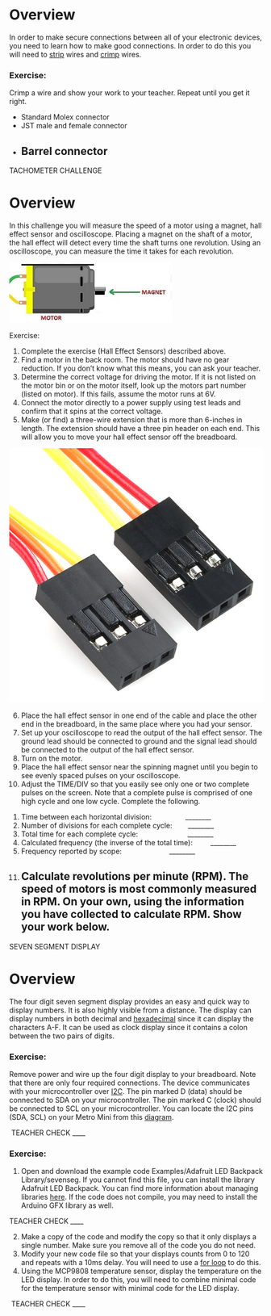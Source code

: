 # Overview

In order to make secure connections between all of your electronic devices, you need to learn how to make good connections. In order to do this you will need to [strip](https://www.google.com/url?q=https://docs.google.com/document/d/1BmZbXzxnD2j17QToSZ9jeZmnP7burwfksfQq2v4zu-Y/edit%23heading%3Dh.iu1a5wiv6hpy&sa=D&ust=1587613173984000) wires and [crimp](https://www.google.com/url?q=https://docs.google.com/document/d/1BmZbXzxnD2j17QToSZ9jeZmnP7burwfksfQq2v4zu-Y/edit%23heading%3Dh.7su0yza1ij0z&sa=D&ust=1587613173985000) wires.

### Exercise:

Crimp a wire and show your work to your teacher. Repeat until you get it right.

  - Standard Molex connector
  - JST male and female connector
  - Barrel connector
    -----

TACHOMETER CHALLENGE

# Overview

In this challenge you will measure the speed of a motor using a magnet, hall effect sensor and oscilloscope. Placing a magnet on the shaft of a motor, the hall effect will detect every time the shaft turns one revolution. Using an oscilloscope, you can measure the time it takes for each revolution.

![](images/image97.png)

Exercise:

1.  Complete the exercise (Hall Effect Sensors) described above.
2.  Find a motor in the back room. The motor should have no gear reduction. If you don’t know what this means, you can ask your teacher.
3.  Determine the correct voltage for driving the motor. If it is not listed on the motor bin or on the motor itself, look up the motors part number (listed on motor). If this fails, assume the motor runs at 6V.
4.  Connect the motor directly to a power supply using test leads and confirm that it spins at the correct voltage.
5.  Make (or find) a three-wire extension that is more than 6-inches in length. The extension should have a three pin header on each end. This will allow you to move your hall effect sensor off the breadboard.

![](images/image67.png)

6.  Place the hall effect sensor in one end of the cable and place the other end in the breadboard, in the same place where you had your sensor.
7.  Set up your oscilloscope to read the output of the hall effect sensor. The ground lead should be connected to ground and the signal lead should be connected to the output of the hall effect sensor.
8.  Turn on the motor.
9.  Place the hall effect sensor near the spinning magnet until you begin to see evenly spaced pulses on your oscilloscope.
10. Adjust the TIME/DIV so that you easily see only one or two complete pulses on the screen. Note that a complete pulse is comprised of one high cycle and one low cycle. Complete the following.

<!-- end list -->

1.  Time between each horizontal division:                 \_\_\_\_\_\_\_\_
2.  Number of divisions for each complete cycle:        \_\_\_\_\_\_\_\_
3.  Total time for each complete cycle:                         \_\_\_\_\_\_\_\_
4.  Calculated frequency (the inverse of the total time):         \_\_\_\_\_\_\_\_
5.  Frequency reported by scope:                        \_\_\_\_\_\_\_\_

<!-- end list -->

11. Calculate revolutions per minute (RPM). The speed of motors is most commonly measured in RPM. On your own, using the information you have collected to calculate RPM. Show your work below.
    -----

SEVEN SEGMENT DISPLAY

# Overview

The four digit seven segment display provides an easy and quick way to display numbers. It is also highly visible from a distance. The display can display numbers in both decimal and [hexadecimal](https://www.google.com/url?q=https://docs.google.com/document/d/1BmZbXzxnD2j17QToSZ9jeZmnP7burwfksfQq2v4zu-Y/edit%23heading%3Dh.r9xkk2b3evb&sa=D&ust=1587613173990000) since it can display the characters A-F. It can be used as clock display since it contains a colon between the two pairs of digits.

### Exercise:

Remove power and wire up the four digit display to your breadboard. Note that there are only four required connections. The device communicates with your microcontroller over [I2C](https://www.google.com/url?q=https://docs.google.com/document/d/1BmZbXzxnD2j17QToSZ9jeZmnP7burwfksfQq2v4zu-Y/edit%23heading%3Dh.zbv2l6wpi6ec&sa=D&ust=1587613173990000). The pin marked D (data) should be connected to SDA on your microcontroller. The pin marked C (clock) should be connected to SCL on your microcontroller. You can locate the I2C pins (SDA, SCL) on your Metro Mini from this [diagram](https://www.google.com/url?q=https://docs.google.com/document/d/1BmZbXzxnD2j17QToSZ9jeZmnP7burwfksfQq2v4zu-Y/edit%23heading%3Dh.bk51dfzckrxr&sa=D&ust=1587613173991000).

 TEACHER CHECK \_\_\_\_

### Exercise:

1.  Open and download the example code Examples/Adafruit LED Backpack Library/sevenseg. If you cannot find this file, you can install the library Adafruit LED Backpack. You can find more information about managing libraries [here](https://www.google.com/url?q=https://docs.google.com/document/d/1BmZbXzxnD2j17QToSZ9jeZmnP7burwfksfQq2v4zu-Y/edit%23heading%3Dh.5ie0wlz76yki&sa=D&ust=1587613173992000). If the code does not compile, you may need to install the Arduino GFX library as well.

TEACHER CHECK \_\_\_\_

2.  Make a copy of the code and modify the copy so that it only displays a single number. Make sure you remove all of the code you do not need.
3.  Modify your new code file so that your displays counts from 0 to 120 and repeats with a 10ms delay. You will need to use a [for loop](https://www.google.com/url?q=https://docs.google.com/document/d/1BmZbXzxnD2j17QToSZ9jeZmnP7burwfksfQq2v4zu-Y/edit%23heading%3Dh.2u7q6orum403&sa=D&ust=1587613173992000) to do this.
4.  Using the MCP9808 temperature sensor, display the temperature on the LED display. In order to do this, you will need to combine minimal code for the temperature sensor with minimal code for the LED display.

 TEACHER CHECK \_\_\_\_

